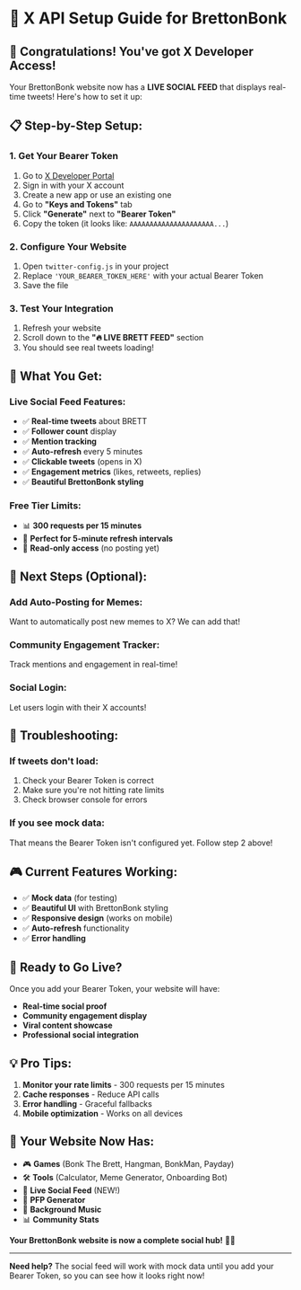 # 🚀 X API Setup Guide for BrettonBonk

## 🎉 Congratulations! You've got X Developer Access!

Your BrettonBonk website now has a **LIVE SOCIAL FEED** that displays real-time tweets! Here's how to set it up:

## 📋 **Step-by-Step Setup:**

### **1. Get Your Bearer Token**
1. Go to [X Developer Portal](https://developer.twitter.com/en/portal/dashboard)
2. Sign in with your X account
3. Create a new app or use an existing one
4. Go to **"Keys and Tokens"** tab
5. Click **"Generate"** next to **"Bearer Token"**
6. Copy the token (it looks like: `AAAAAAAAAAAAAAAAAAAAA...`)

### **2. Configure Your Website**
1. Open `twitter-config.js` in your project
2. Replace `'YOUR_BEARER_TOKEN_HERE'` with your actual Bearer Token
3. Save the file

### **3. Test Your Integration**
1. Refresh your website
2. Scroll down to the **"🔥 LIVE BRETT FEED"** section
3. You should see real tweets loading!

## 🎯 **What You Get:**

### **Live Social Feed Features:**
- ✅ **Real-time tweets** about BRETT
- ✅ **Follower count** display
- ✅ **Mention tracking**
- ✅ **Auto-refresh** every 5 minutes
- ✅ **Clickable tweets** (opens in X)
- ✅ **Engagement metrics** (likes, retweets, replies)
- ✅ **Beautiful BrettonBonk styling**

### **Free Tier Limits:**
- 📊 **300 requests per 15 minutes**
- 🔄 **Perfect for 5-minute refresh intervals**
- 📱 **Read-only access** (no posting yet)

## 🚀 **Next Steps (Optional):**

### **Add Auto-Posting for Memes:**
Want to automatically post new memes to X? We can add that!

### **Community Engagement Tracker:**
Track mentions and engagement in real-time!

### **Social Login:**
Let users login with their X accounts!

## 🔧 **Troubleshooting:**

### **If tweets don't load:**
1. Check your Bearer Token is correct
2. Make sure you're not hitting rate limits
3. Check browser console for errors

### **If you see mock data:**
That means the Bearer Token isn't configured yet. Follow step 2 above!

## 🎮 **Current Features Working:**

- ✅ **Mock data** (for testing)
- ✅ **Beautiful UI** with BrettonBonk styling
- ✅ **Responsive design** (works on mobile)
- ✅ **Auto-refresh** functionality
- ✅ **Error handling**

## 🚀 **Ready to Go Live?**

Once you add your Bearer Token, your website will have:
- **Real-time social proof**
- **Community engagement display**
- **Viral content showcase**
- **Professional social integration**

## 💡 **Pro Tips:**

1. **Monitor your rate limits** - 300 requests per 15 minutes
2. **Cache responses** - Reduce API calls
3. **Error handling** - Graceful fallbacks
4. **Mobile optimization** - Works on all devices

## 🎯 **Your Website Now Has:**

- 🎮 **Games** (Bonk The Brett, Hangman, BonkMan, Payday)
- 🛠️ **Tools** (Calculator, Meme Generator, Onboarding Bot)
- 📱 **Live Social Feed** (NEW!)
- 🎨 **PFP Generator**
- 🎵 **Background Music**
- 📊 **Community Stats**

**Your BrettonBonk website is now a complete social hub!** 🚀✨

---

**Need help?** The social feed will work with mock data until you add your Bearer Token, so you can see how it looks right now! 